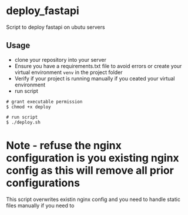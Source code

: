 # deploy_fastapi
Script to deploy fastapi on ubutu servers

## Usage

* clone your repository into your server
* Ensure you have a requirements.txt file to avoid errors or create your virtual environment `venv` in the project folder
* Verify if your project is running manually if you ceated your virtual environment
* run script
```
# grant executable permission
$ chmod +x deploy

# run script
$ ./deploy.sh
```

# Note - refuse the nginx configuration is you existing nginx config as this will remove all prior configurations

This script overwrites existin nginx config and you need to handle static files manually if you need to